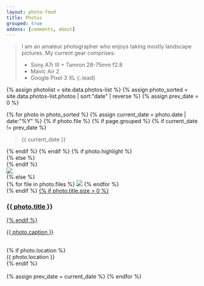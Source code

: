```yaml
---
layout: photo-feed
title: Photos
grouped: true
addons: [comments, about]
---
```


> I am an amateur photographer who enjoys taking mostly landscape pictures. My current gear comprises:
> - Sony A7r III + Tamron 28-75mm f2.8
> - Mavic Air 2
> - Google Pixel 3 XL
{:.lead}
<!-- {:.message} -->
    

<div class="photo-feed">
{% assign photolist = site.data.photos-list %}
{% assign photo_sorted = site.data.photos-list.photos | sort:"date" | reverse %}
{% assign prev_date = 0 %}

{% for photo in photo_sorted %}
    {% assign current_date = photo.date | date:"%Y" %}
    {% if photo.file %}
        {% if page.grouped %}
            {% if current_date != prev_date %}
                <blockquote class="photo-group-date">
                    <div class="photo-group-date-container">
                        {{ current_date }}
                    </div>
                </blockquote>
            {% endif %}
        {% endif %}
        {% if photo.highlight %}
            <article class='photo-card' style="flex: 0 1 auto;">
        {% else %}
            <article class='photo-card'>
        {% endif %}
            <div class='photo-card-img img'>
                <img data-ignore src='{{ photolist.preview_folder }}{{ photo.file }}' loading='lazy'/>
            </div>
    {% else %}  
        <article class='photo-card multiple multi-{{ photo.files.size }}'>
            <div class='photo-card-img img'>
            {% for file in photo.files %}
                <img data-ignore src='{{ photolist.preview_folder }}{{ file }}' loading='lazy'/>
            {% endfor %}    
            </div>
    {% endif %}
    <a href='{{ photo.url }}' class='no-hover no-print-link photo-card-caption'>
        {% if photo.title.size > 0 %}
            <div class='img-title'> <h3>{{ photo.title }}</h3></div>
        {% endif %}
        <div class='img-descr'> <p> {{ photo.caption }} </p> </div>
    </a>     
    {% if photo.location %}
        <div class="location"> <span class="icon-location2" style="font-size: 0.9rem;"> </span> {{ photo.location }}</div>
    {% endif %}
    </article>  
    {% assign prev_date = current_date %}
{% endfor %}   
</div>
